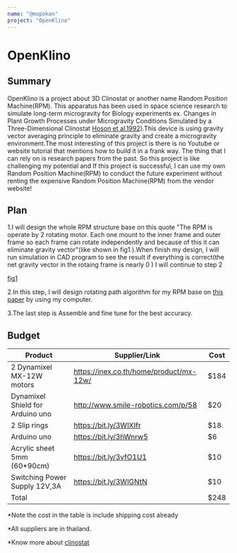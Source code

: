 ```yaml
---
name: "@mopokan"
project: "OpenKlino"
---
```


# OpenKlino

## Summary
  OpenKlino is a project about 3D Clinostat or another name Random Position Machine(RPM). This apparatus has been used in space science research to simulate long-term 
microgravity for Biology experiments ex. Changes in Plant Growth Processes under Microgravity Conditions Simulated by a Three-Dimensional Clinostat [Hoson et al.1992)](https://link.springer.com/article/10.1007/BF02489403).This device is using gravity vector averaging principle to eliminate gravity and create a microgravity environment.The most interesting of this project is there is no Youtube or website tutorial that mentions how to build it in a frank way. The thing that I can rely on is 
research papers from the past. So this project is like challenging my potential and If this project is successful, I can use my own Random Position Machine(RPM) 
to conduct the future experiment without renting the expensive Random Position Machine(RPM) from the vendor website!


## Plan

1.I will design the whole RPM structure base on this quote "The RPM is operate by 2 rotating motor. Each one mount to the inner frame and outer frame so each frame can rotate independently and because of this it can eliminate gravity vector"(like shown in fig1.).When finish my design, I will run simulation in CAD program to see the result if everything is correct(the net gravity vector in the rotaing frame is nearly 0 ) I will continue to step 2

   [fig1](https://www.researchgate.net/profile/Thais-Russomano/publication/26686020/figure/fig4/AS:668634745696259@1536426354285/Schematic-view-of-the-MicroG-Center-3-D-clinostat.png)

2.In this step, I will design rotating path algorithm for my RPM base on [this paper](https://www.ncbi.nlm.nih.gov/pmc/articles/PMC4223831/) by using my computer.

3.The last step is Assemble and fine tune for the best accuracy.


## Budget

| Product         | Supplier/Link                         | Cost   |
| --------------- | ------------------------------------- | ------ |
| 2 Dynamixel MX-12W motors        | https://inex.co.th/home/product/mx-12w/ | $184 |
| Dynamixel Shield for Arduino uno | http://www.smile-robotics.com/p/58      | $20  |
| 2 Slip rings                     | https://bit.ly/3WlXIfr                  | $18  | 
| Arduino uno                      | https://bit.ly/3hWnrw5                  | $6   |
| Acrylic sheet 5mm (60*90cm)      | https://bit.ly/3vfO1U1                  | $10  |
| Switching Power Supply 12V,3A    | https://bit.ly/3WlGNtN                  | $10  |
| Total           |                                       | $248 |

*Note the cost in the table is include shipping cost already

*All suppliers are in thailand.

*Know more about [clinostat](https://pure.uva.nl/ws/files/903914/79169_metis316931.pdf)
